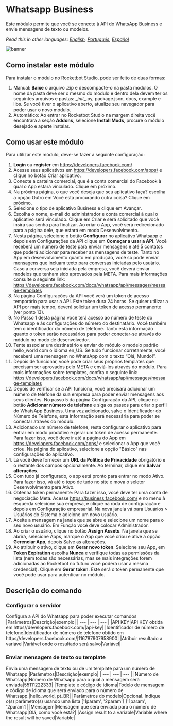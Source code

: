 



# Whatsapp Business
  
Este módulo permite que você se conecte à API do WhatsApp Business e envie mensagens de texto ou modelos.  

*Read this in other languages: [English](Manual_WhatsappBusiness.md), [Português](Manual_WhatsappBusiness.pr.md), [Español](Manual_WhatsappBusiness.es.md)*
  
![banner](imgs/Banner_WhatsappBusiness.jpg)
## Como instalar este módulo
  
Para instalar o módulo no Rocketbot Studio, pode ser feito de duas formas:
1. Manual: __Baixe__ o arquivo .zip e descompacte-o na pasta módulos. O nome da pasta deve ser o mesmo do módulo e dentro dela devem ter os seguintes arquivos e pastas: \__init__.py, package.json, docs, example e libs. Se você tiver o aplicativo aberto, atualize seu navegador para poder usar o novo módulo.
2. Automático: Ao entrar no Rocketbot Studio na margem direita você encontrará a seção **Addons**, selecione **Install Mods**, procure o módulo desejado e aperte instalar.  



## Como usar este módulo
Para utilizar este módulo, deve-se fazer a seguinte configuração:
1. __Login__ ou __register__ em https://developers.facebook.com/
2. Acesse seus aplicativos em https://developers.facebook.com/apps/ e clique no botão Criar aplicativo.
3. Conecte a carteira comercial, que é a conta comercial do Facebook à qual o App estará vinculado. Clique em próximo.
4. Na próxima página, o que você deseja que seu aplicativo faça? escolha a opção Outro em Você está procurando outra coisa? Clique em próximo.
5. Selecione o tipo de aplicativo Business e clique em Avançar.
6. Escolha o nome, e-mail do administrador e conta comercial à qual o aplicativo será vinculado. Clique em Criar e será solicitado que você insira sua senha para finalizar. Ao criar o App, você será redirecionado para a página dele, que estará em modo Desenvolvimento.
7. Nesta página, selecione o botão __Configurar__ no aplicativo Whatsapp e depois em Configurações da API clique em __Começar a usar a API__. 
Você receberá um número de teste para enviar mensagens e até 5 contatos que poderá adicionar para receber as mensagens de teste. Tanto no App em desenvolvimento quanto em produção, você só pode enviar mensagens que incluam texto para conversas iniciadas pelo usuário. Caso a conversa seja iniciada pela empresa, você deverá enviar modelos que tenham sido aprovados pela META. Para mais informações consulte o seguinte link: https://developers.facebook.com/docs/whatsapp/api/messages/message-templates
8. Na página Configurações da API você verá um token de acesso temporário para usar a API. Este token dura 24 horas. Se quiser utilizar a API por mais tempo, deverá solicitar um token de acesso permanente (ver ponto 13).
9. No Passo 1 desta página você terá acesso ao número de teste do Whatsapp e às configurações do número do destinatário. Você também tem o identificador do número de telefone. Tanto esta informação quanto o token serão necessários para poder conectar-se através do módulo no 
modo de desenvolvedor.
10. Tente associar um destinatário e enviar do módulo o modelo padrão hello_world com o idioma en_US. Se tudo funcionar corretamente, você receberá uma mensagem no WhatsApp com o texto “Olá, Mundo!”.
11. Depois de funcionar, você pode criar seus próprios templates que precisam ser aprovados pelo META e enviá-los através do módulo. Para mais informações sobre templates, confira o seguinte link: https://developers.facebook.com/docs/whatsapp/api/messages/message-templates
12. Depois de verificar se a API funciona, você precisará adicionar um número de telefone da sua empresa para poder enviar mensagens aos seus clientes. No passo 5 da página Configuração da API, clique no botão __Adicionar número de telefone__ e siga os passos para criar o perfil do WhatsApp Business. Uma vez adicionado, salve o Identificador do Número de Telefone, esta informação será necessária para poder se conectar através do módulo.
13. Adicionado um número de telefone, resta configurar o 
aplicativo para entrar em modo produtivo e gerar um token de acesso permanente. Para fazer isso, você deve ir até a página do App em https://developers.facebook.com/apps/ e selecionar o App que você criou. Na página do aplicativo, selecione a opção "Básico" nas configurações do aplicativo.
14. Lá você deve fornecer um __URL da Política de Privacidade__ obrigatório e o restante dos campos opcionalmente. Ao terminar, clique em __Salvar alterações__.
15. Com tudo já configurado, o app está pronto para entrar no modo Ativo. Para fazer isso, vá até o topo de tudo no site e mova o seletor Desenvolvimento para Ativo.
16. Obtenha token permanente: Para fazer isso, você deve ter uma conta de negociação Meta. Acesse https://business.facebook.com/ e no menu à esquerda selecione sua empresa, e clique na roda de configuração e depois em Configuração empresarial. Na nova janela vá para Usuários > Usuários do Sistema e adicione um novo usuário.
17. Aceite a mensagem na janela que se abre e selecione 
um nome para o seu novo usuário. Em Função você deve colocar Administrador.
18. Ao criar o usuário, clique no botão __Assign Assets__. Na janela que se abrirá, selecione Apps, marque o App que você criou e ative a opção __Gerenciar App__, depois Salve as alterações.
19. Ao atribuir o ativo, clique em __Gerar novo token__. Selecione seu App, em __Token Expiration__ escolha __Nunca__ e verifique todas as permissões da lista (nem todas são necessárias, mas se mais integrações forem adicionadas ao Rocketbot no futuro você poderá usar a mesma credencial). Clique em __Gerar token__. Este será o token permanente que você pode usar para autenticar no módulo.

## Descrição do comando

### Configurar o servidor
  
Configura a API do Whatsapp para poder executar comandos
|Parâmetros|Descrição|exemplo|
| --- | --- | --- |
|API KEY|API KEY obtida em https//developers.facebook.com/|api-key|
|Identificador de número de telefone|Identificador de número de telefone obtido em https//developers.facebook.com/|116787907958900|
|Atribuir resultado a variável|Variável onde o resultado será salvo|Variável|

### Enviar mensagem de texto ou template
  
Envia uma mensagem de texto ou de um template para um número de Whatsapp
|Parâmetros|Descrição|exemplo|
| --- | --- | --- |
|Número de Whatsapp|Número de Whatsapp para o qual a mensagem será enviada|55111222333|
|Template e código de idioma|Todelo de mensagem e código de idioma que será enviado para o número de Whatsapp.|hello_world, pt_BR|
|Parâmetros do modelo|Opcional. Indique o(s) parâmetro(s) usando uma lista ['1param', '2param']|['1param', '2param']|
|Mensagem|Mensagem que será enviada para o número de Whatsapp|Olá, como você está?|
|Assign result to a variable|Variable where the result will be saved|Variable|
